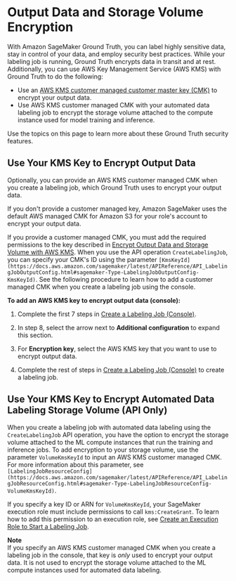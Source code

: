 # Output Data and Storage Volume Encryption<a name="sms-security"></a>

With Amazon SageMaker Ground Truth, you can label highly sensitive data, stay in control of your data, and employ security best practices\. While your labeling job is running, Ground Truth encrypts data in transit and at rest\. Additionally, you can use AWS Key Management Service \(AWS KMS\) with Ground Truth to do the following:
+ Use an [AWS KMS customer managed customer master key \(CMK\)](https://docs.aws.amazon.com/kms/latest/developerguide/concepts.html#master_keys) to encrypt your output data\. 
+ Use AWS KMS customer managed CMK with your automated data labeling job to encrypt the storage volume attached to the compute instance used for model training and inference\. 

Use the topics on this page to learn more about these Ground Truth security features\.

## Use Your KMS Key to Encrypt Output Data<a name="sms-security-kms-output-data"></a>

Optionally, you can provide an AWS KMS customer managed CMK when you create a labeling job, which Ground Truth uses to encrypt your output data\. 

If you don't provide a customer managed key, Amazon SageMaker uses the default AWS managed CMK for Amazon S3 for your role's account to encrypt your output data\.

If you provide a customer managed CMK, you must add the required permissions to the key described in [Encrypt Output Data and Storage Volume with AWS KMS](sms-security-permission.md#sms-security-kms-permissions)\. When you use the API operation `CreateLabelingJob`, you can specify your CMK's ID using the parameter `[KmsKeyId](https://docs.aws.amazon.com/sagemaker/latest/APIReference/API_LabelingJobOutputConfig.html#sagemaker-Type-LabelingJobOutputConfig-KmsKeyId)`\. See the following procedure to learn how to add a customer managed CMK when you create a labeling job using the console\.

**To add an AWS KMS key to encrypt output data \(console\):**

1. Complete the first 7 steps in [Create a Labeling Job \(Console\)](sms-create-labeling-job-console.md)\.

1. In step 8, select the arrow next to **Additional configuration** to expand this section\.

1. For **Encryption key**, select the AWS KMS key that you want to use to encrypt output data\.

1. Complete the rest of steps in [Create a Labeling Job \(Console\)](sms-create-labeling-job-console.md) to create a labeling job\.

## Use Your KMS Key to Encrypt Automated Data Labeling Storage Volume \(API Only\)<a name="sms-security-kms-storage-volume"></a>

When you create a labeling job with automated data labeling using the `CreateLabelingJob` API operation, you have the option to encrypt the storage volume attached to the ML compute instances that run the training and inference jobs\. To add encryption to your storage volume, use the parameter `VolumeKmsKeyId` to input an AWS KMS customer managed CMK\. For more information about this parameter, see `[LabelingJobResourceConfig](https://docs.aws.amazon.com/sagemaker/latest/APIReference/API_LabelingJobResourceConfig.html#sagemaker-Type-LabelingJobResourceConfig-VolumeKmsKeyId)`\.

If you specify a key ID or ARN for `VolumeKmsKeyId`, your SageMaker execution role must include permissions to call `kms:CreateGrant`\. To learn how to add this permission to an execution role, see [Create an Execution Role to Start a Labeling Job](sms-security-permission.md#sms-security-permission-execution-role)\.

**Note**  
If you specify an AWS KMS customer managed CMK when you create a labeling job in the console, that key is *only* used to encrypt your output data\. It is not used to encrypt the storage volume attached to the ML compute instances used for automated data labeling\.